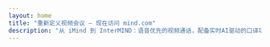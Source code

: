 ```yaml
---
layout: home
title: "重新定义视频会议 — 现在访问 mind.com"
description: "从 iMind 到 InterMIND：语音优先的视频通话，配备实时AI驱动的口译功能。"
---
```


<HeroSection
  title="重新定义视频会议 <br>— 现在访问 **mind.com**"
  text="从 iMind 到 InterMIND：语音优先的视频通话，配备实时语音翻译。">
<NavButton buttonLabel="了解更多" buttonClass="brand" to="/" />
<NavButton buttonLabel="助手" buttonClass="alt" to="/chat" />
</HeroSection>

<br>
<VideoPlayer src="/demo-en-mx.mp4" />